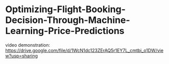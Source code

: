 # Optimizing-Flight-Booking-Decision-Through-Machine-Learning-Price-Predictions

video demonstration: https://drive.google.com/file/d/1WcN1dc123ZErAQ5r1EY7L_cmtbi_o1DW/view?usp=sharing
